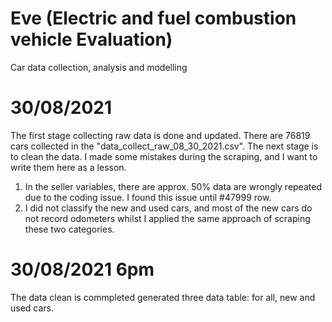 # Eve (Electric and fuel combustion vehicle Evaluation)
Car data collection, analysis and modelling

# 30/08/2021 
The first stage collecting raw data is done and updated. There are 76819 cars collected in the "data_collect_raw_08_30_2021.csv". 
The next stage is to clean the data. I made some mistakes during the scraping, and I want to write them here as a lesson. 
1. In the seller variables, there are approx. 50% data are wrongly repeated due to the coding issue. I found this issue until #47999 row. 
2. I did not classify the new and used cars, and most of the new cars do not record odometers whilst I applied the same approach of scraping these two categories.

# 30/08/2021 6pm
The data clean is commpleted
generated three data table: for all, new and used cars.

